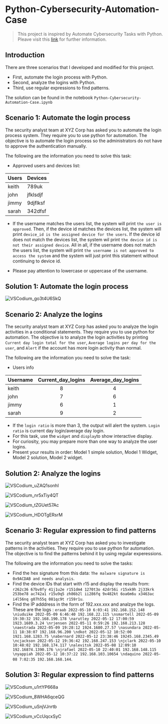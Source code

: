 # Python-Cybersecurity-Automation-Case
> This project is inspired by Automate Cybersecurity Tasks with Python. Pleave visit this [link](https://www.coursera.org/learn/automate-cybersecurity-tasks-with-python) for further information.

## Introduction 
There are three scenarios that I developed and modified for this project. 
* First, automate the login process with Python.
* Second, analyze the logins with Python.
* Third, use regular expressions to find patterns. 

The solution can be found in the notebook `Python-Cybersecurity-Automation-Case.ipynb`

## Scenario 1: Automate the login process

The security analyst team at XYZ Corp has asked you to automate the login process system. They require you to use python for automation. The objective is to automate the login process so the administrators do not have to approve the authentication manually.  

The following are the information you need to solve this task: 

* Approved users and devices list:

<div align="center">

| Users | Devices |
|---|---|
| keith | 789uk |
| john | jfklsdjf |
| jimmy | 9djflksf |
| sarah | 342dfsf |

</div>

* If the username matches the users list, the system will print `the user is approved`. Then, if the device id matches the devices list, the system will print `device_id is the assigned device for the users`. If the device id does not match the devices list, the system wil print `the device id is not their assigned device`. All in all, if the username does not match the users list, the system will print `the username is not approved to access the system` and the system will just print this statement without continuing to device id. 

* Please pay attention to lowercase or uppercase of the username. 

## Solution 1: Automate the login process

![VSCodium_go3t4U6SkQ](https://github.com/Kwangsa19/Python-Cybersecurity-Automation-Case/assets/135963482/5655f761-60f7-49a0-b226-eb267e0f79c4)


## Scenario 2: Analyze the logins

The security analyst team at XYZ Corp has asked you to analyze the login activities in a conditional statements. They require you to use python for automation. The objective is to analyze the login activities by printing `Current day login total for the user`, `Average logins per day for the user`, and `Alert` if the account has more login activity than normal. 

The following are the information you need to solve the task: 

* Users info

<div align="center">

| Username | Current_day_logins | Average_day_logins |
|---|:---:|:---:|
| keith | 8 | 4 |
| john | 7 | 6 | 
| jimmy | 6 | 1 |
| sarah | 9 | 2 | 

</div>

* If the `login ratio` is more than 3, the output will alert the system. `Login ratio` is current day login/average day login. 
* For this task, use the `widget` and `display`to show interactive display. 
* For curiosity, you may prepare more than one way to analyze the user logins. 
* Present your results in order: Model 1 simple solution, Model 1 Widget, Model 2 solution, Model 2 widget. 

## Solution 2: Analyze the logins

![VSCodium_uZAQ1sonhl](https://github.com/Kwangsa19/Python-Cybersecurity-Automation-Case/assets/135963482/6dd5f616-c236-4bd0-a108-7ded3ded9611)

![VSCodium_nr5xTiy4QT](https://github.com/Kwangsa19/Python-Cybersecurity-Automation-Case/assets/135963482/74d9e2e2-e787-4daa-8df1-a440cc8c5413)

![VSCodium_tZGUet57Ac](https://github.com/Kwangsa19/Python-Cybersecurity-Automation-Case/assets/135963482/2cd72910-72d2-48d0-8d3e-2f103e52ba54)

![VSCodium_HDOTgERsrM](https://github.com/Kwangsa19/Python-Cybersecurity-Automation-Case/assets/135963482/f7783f9c-c6fd-4774-95cd-b9a20dde4eef)

## Scenario 3: Regular expression to find patterns

The security analyst team at XYZ Corp has asked you to investigate patterns in the activities. They require you to use python for automation. The objective is to find the patterns behind it by using regular experessions. 

The following are the information you need to solve the tasks:

* Find the hex signature from this data: `The malware signature is 0x9ACDAB and needs analysis`.
* Find the device IDs that start with r15 and display the results from: `r262c36 67bv8fy 41j1u2e r151dm4 1270t3o 42dr56i r15xk9h 2j33krk 253be78 ac742a1 r15u9q5 zh86b2l ii286fq 9x482kt 6oa6m6u x3463ac i4l56nq g07h55q 081qc9t r159r1u`.  
* Find the IP adddress in the form of 192.xxx.xxx and analzye the logs. These are the logs : `eraab 2022-05-10 6:03:41 192.168.152.148 \niuduike 2022-05-09 6:46:40 192.168.22.115 \nsmartell 2022-05-09 19:30:32 192.168.190.178 \narutley 2022-05-12 17:00:59 1923.1689.3.24 \nrjensen 2022-05-11 0:59:26 192.168.213.128 \naestrada 2022-05-09 19:28:12 1924.1680.27.57 \nasundara 2022-05-11 18:38:07 192.168.96.200 \ndkot 2022-05-12 10:52:00 1921.168.1283.75 \nabernard 2022-05-12 23:38:46 19245.168.2345.49 \ncjackson 2022-05-12 19:36:42 192.168.247.153 \njclark 2022-05-10 10:48:02 192.168.174.117 \nalevitsk 2022-05-08 12:09:10 192.16874.1390.176 \njrafael 2022-05-10 22:40:01 192.168.148.115 \nyappiah 2022-05-12 10:37:22 192.168.103.10654 \ndaquino 2022-05-08 7:02:35 192.168.168.144`.
  
## Solution 3: Regular expression to find patterns 

![VSCodium_u1rtYP668a](https://github.com/Kwangsa19/Python-Cybersecurity-Automation-Case/assets/135963482/db973cbd-7675-4350-a90a-a8adb913a143)

![VSCodium_8WHA6qceQG](https://github.com/Kwangsa19/Python-Cybersecurity-Automation-Case/assets/135963482/3660542c-81d2-44e6-a3f7-075341777b4f)

![VSCodium_uSnjVJnrtb](https://github.com/Kwangsa19/Python-Cybersecurity-Automation-Case/assets/135963482/4090d131-ea47-48fc-9808-6be9ab84edee)

![VSCodium_vCcUqcxSyC](https://github.com/Kwangsa19/Python-Cybersecurity-Automation-Case/assets/135963482/7aa9af22-5352-4166-a5eb-754b96524f50)

